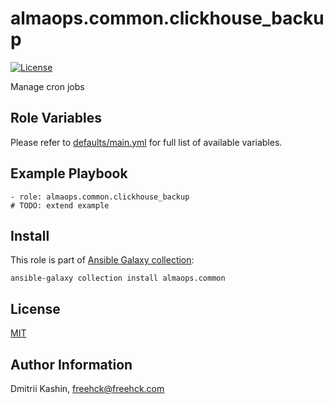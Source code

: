 almaops.common.clickhouse_backup
=========

[![License](https://img.shields.io/badge/license-MIT%20License-brightgreen.svg)](https://opensource.org/licenses/MIT)

Manage cron jobs

Role Variables
--------------

Please refer to [defaults/main.yml](./defaults/main.yml) for full list of available variables.


Example Playbook
----------------

```
- role: almaops.common.clickhouse_backup
# TODO: extend example
```

Install
-------

This role is part of [Ansible Galaxy collection](https://galaxy.ansible.com/almaops/common):

`ansible-galaxy collection install almaops.common`

License
-------
[MIT](./LICENSE)

Author Information
------------------
Dmitrii Kashin, <freehck@freehck.com>
